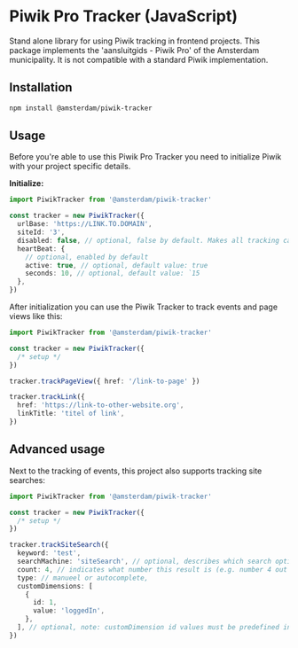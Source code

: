 # Piwik Pro Tracker (JavaScript)

Stand alone library for using Piwik tracking in frontend projects.
This package implements the 'aansluitgids - Piwik Pro' of the Amsterdam municipality.
It is not compatible with a standard Piwik implementation.

## Installation

```sh
npm install @amsterdam/piwik-tracker
```

## Usage

Before you're able to use this Piwik Pro Tracker you need to initialize Piwik with your project specific details.

**Initialize:**

```ts
import PiwikTracker from '@amsterdam/piwik-tracker'

const tracker = new PiwikTracker({
  urlBase: 'https://LINK.TO.DOMAIN',
  siteId: '3',
  disabled: false, // optional, false by default. Makes all tracking calls no-ops if set to true.
  heartBeat: {
    // optional, enabled by default
    active: true, // optional, default value: true
    seconds: 10, // optional, default value: `15
  },
})
```

After initialization you can use the Piwik Tracker to track events and page views like this:

```ts
import PiwikTracker from '@amsterdam/piwik-tracker'

const tracker = new PiwikTracker({
  /* setup */
})

tracker.trackPageView({ href: '/link-to-page' })

tracker.trackLink({
  href: 'https://link-to-other-website.org',
  linkTitle: 'titel of link',
})
```

## Advanced usage

Next to the tracking of events, this project also supports tracking site searches:

```ts
import PiwikTracker from '@amsterdam/piwik-tracker'

const tracker = new PiwikTracker({
  /* setup */
})

tracker.trackSiteSearch({
  keyword: 'test',
  searchMachine: 'siteSearch', // optional, describes which search option was used
  count: 4, // indicates what number this result is (e.g. number 4 out of 10) (count from top to bottom)
  type: // manueel or autocomplete,
  customDimensions: [
    {
      id: 1,
      value: 'loggedIn',
    },
  ], // optional, note: customDimension id values must be predefined in piwik
})

```
